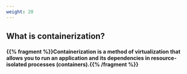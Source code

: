 ```yaml
---
weight: 20
---
```

## What is containerization?

#### {{% fragment %}}Containerization is a method of virtualization that allows you to run an application and its dependencies in resource-isolated processes (containers).{{% /fragment %}}


